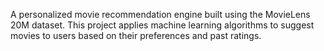 A personalized movie recommendation engine built using the MovieLens 20M dataset. This project applies machine learning algorithms to suggest movies to users based on their preferences and past ratings.
